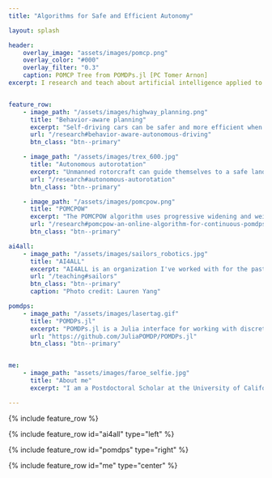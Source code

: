 ```yaml
---
title: "Algorithms for Safe and Efficient Autonomy"

layout: splash

header:
    overlay_image: "assets/images/pomcp.png"
    overlay_color: "#000"
    overlay_filter: "0.3"
    caption: POMCP Tree from POMDPs.jl [PC Tomer Arnon]
excerpt: I research and teach about artificial intelligence applied to control autonomous vehicles safely and efficiently in the physical world.


feature_row:
    - image_path: "/assets/images/highway_planning.png"
      title: "Behavior-aware planning"
      excerpt: "Self-driving cars can be safer and more efficient when they reason about latent states related to behavior."
      url: "/research#behavior-aware-autonomous-driving"
      btn_class: "btn--primary"

    - image_path: "/assets/images/trex_600.jpg"
      title: "Autonomous autorotation"
      excerpt: "Unmanned rotorcraft can guide themselves to a safe landing without power using a maneuver called autorotation."
      url: "/research#autonomous-autorotation"
      btn_class: "btn--primary"

    - image_path: "/assets/images/pomcpow.png"
      title: "POMCPOW"
      excerpt: "The POMCPOW algorithm uses progressive widening and weighted particle filtering to approximately solve continuous POMDPs."
      url: "/research#pomcpow-an-online-algorithm-for-continuous-pomdps"
      btn_class: "btn--primary"

ai4all:
    - image_path: "/assets/images/sailors_robotics.jpg"
      title: "AI4ALL"
      excerpt: "AI4ALL is an organization I've worked with for the past three years to increase diversity and inclusion in artificial intelligence. [Photo credit: Lauren Yang]"
      url: "/teaching#sailors"
      btn_class: "btn--primary"
      caption: "Photo credit: Lauren Yang"

pomdps:
    - image_path: "/assets/images/lasertag.gif"
      title: "POMDPs.jl"
      excerpt: "POMDPs.jl is a Julia interface for working with discrete and continuous, fully and partially observable Markov decision processes (See an example [here](https://nbviewer.jupyter.org/url/zachary.sunberg.net/assets/notebooks/pomdps_lightdark_demo.ipynb))."
      url: "https://github.com/JuliaPOMDP/POMDPs.jl"
      btn_class: "btn--primary"


me:
    - image_path: "assets/images/faroe_selfie.jpg"
      title: "About me"
      excerpt: "I am a Postdoctoral Scholar at the University of California, Berkeley researching artificial intelligence applied to control autonomous vehicles. I'm currently seeking a faculty position in the western United States. If you are interested in the research I do, please [contact me](/contact)."

---
```


{% include feature_row %}

{% include feature_row id="ai4all" type="left" %}

{% include feature_row id="pomdps" type="right" %}

{% include feature_row id="me" type="center" %}

